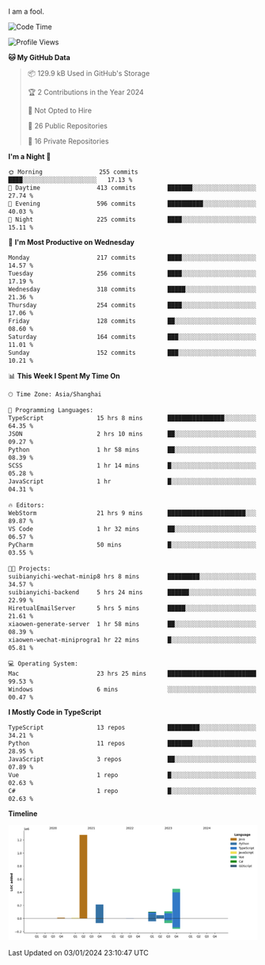 I am a fool.

<!--START_SECTION:waka-->
![Code Time](http://img.shields.io/badge/Code%20Time-1%2C043%20hrs%2047%20mins-blue)

![Profile Views](http://img.shields.io/badge/Profile%20Views-0-blue)

**🐱 My GitHub Data** 

> 📦 129.9 kB Used in GitHub's Storage 
 > 
> 🏆 2 Contributions in the Year 2024
 > 
> 🚫 Not Opted to Hire
 > 
> 📜 26 Public Repositories 
 > 
> 🔑 16 Private Repositories 
 > 
**I'm a Night 🦉** 

```text
🌞 Morning                255 commits         ████░░░░░░░░░░░░░░░░░░░░░   17.13 % 
🌆 Daytime                413 commits         ███████░░░░░░░░░░░░░░░░░░   27.74 % 
🌃 Evening                596 commits         ██████████░░░░░░░░░░░░░░░   40.03 % 
🌙 Night                  225 commits         ████░░░░░░░░░░░░░░░░░░░░░   15.11 % 
```
📅 **I'm Most Productive on Wednesday** 

```text
Monday                   217 commits         ████░░░░░░░░░░░░░░░░░░░░░   14.57 % 
Tuesday                  256 commits         ████░░░░░░░░░░░░░░░░░░░░░   17.19 % 
Wednesday                318 commits         █████░░░░░░░░░░░░░░░░░░░░   21.36 % 
Thursday                 254 commits         ████░░░░░░░░░░░░░░░░░░░░░   17.06 % 
Friday                   128 commits         ██░░░░░░░░░░░░░░░░░░░░░░░   08.60 % 
Saturday                 164 commits         ███░░░░░░░░░░░░░░░░░░░░░░   11.01 % 
Sunday                   152 commits         ███░░░░░░░░░░░░░░░░░░░░░░   10.21 % 
```


📊 **This Week I Spent My Time On** 

```text
🕑︎ Time Zone: Asia/Shanghai

💬 Programming Languages: 
TypeScript               15 hrs 8 mins       ████████████████░░░░░░░░░   64.35 % 
JSON                     2 hrs 10 mins       ██░░░░░░░░░░░░░░░░░░░░░░░   09.27 % 
Python                   1 hr 58 mins        ██░░░░░░░░░░░░░░░░░░░░░░░   08.39 % 
SCSS                     1 hr 14 mins        █░░░░░░░░░░░░░░░░░░░░░░░░   05.28 % 
JavaScript               1 hr                █░░░░░░░░░░░░░░░░░░░░░░░░   04.31 % 

🔥 Editors: 
WebStorm                 21 hrs 9 mins       ██████████████████████░░░   89.87 % 
VS Code                  1 hr 32 mins        ██░░░░░░░░░░░░░░░░░░░░░░░   06.57 % 
PyCharm                  50 mins             █░░░░░░░░░░░░░░░░░░░░░░░░   03.55 % 

🐱‍💻 Projects: 
suibianyichi-wechat-minip8 hrs 8 mins        █████████░░░░░░░░░░░░░░░░   34.57 % 
suibianyichi-backend     5 hrs 24 mins       ██████░░░░░░░░░░░░░░░░░░░   22.99 % 
HiretualEmailServer      5 hrs 5 mins        █████░░░░░░░░░░░░░░░░░░░░   21.61 % 
xiaowen-generate-server  1 hr 58 mins        ██░░░░░░░░░░░░░░░░░░░░░░░   08.39 % 
xiaowen-wechat-miniprogra1 hr 22 mins        █░░░░░░░░░░░░░░░░░░░░░░░░   05.81 % 

💻 Operating System: 
Mac                      23 hrs 25 mins      █████████████████████████   99.53 % 
Windows                  6 mins              ░░░░░░░░░░░░░░░░░░░░░░░░░   00.47 % 
```

**I Mostly Code in TypeScript** 

```text
TypeScript               13 repos            █████████░░░░░░░░░░░░░░░░   34.21 % 
Python                   11 repos            ███████░░░░░░░░░░░░░░░░░░   28.95 % 
JavaScript               3 repos             ██░░░░░░░░░░░░░░░░░░░░░░░   07.89 % 
Vue                      1 repo              █░░░░░░░░░░░░░░░░░░░░░░░░   02.63 % 
C#                       1 repo              █░░░░░░░░░░░░░░░░░░░░░░░░   02.63 % 
```



**Timeline**

![Lines of Code chart](https://raw.githubusercontent.com/VeejaLiu/VeejaLiu/master/assets/bar_graph.png)


 Last Updated on 03/01/2024 23:10:47 UTC
<!--END_SECTION:waka-->
